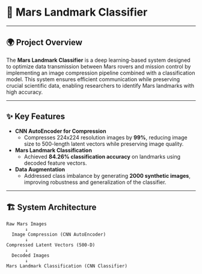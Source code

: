 # 🚀 Mars Landmark Classifier  

---

## 🌍 Project Overview  
The **Mars Landmark Classifier** is a deep learning-based system designed to optimize data transmission between Mars rovers and mission control by implementing an image compression pipeline combined with a classification model. This system ensures efficient communication while preserving crucial scientific data, enabling researchers to identify Mars landmarks with high accuracy.  

---

## ✨ Key Features  
- **CNN AutoEncoder for Compression**  
  - Compresses 224x224 resolution images by **99%**, reducing image size to 500-length latent vectors while preserving image quality.  
- **Mars Landmark Classification**  
  - Achieved **84.26% classification accuracy** on landmarks using decoded feature vectors.  
- **Data Augmentation**  
  - Addressed class imbalance by generating **2000 synthetic images**, improving robustness and generalization of the classifier.  

---

## 🏗️ System Architecture  

```plaintext
Raw Mars Images
       ↓
  Image Compression (CNN AutoEncoder)
       ↓
Compressed Latent Vectors (500-D)
       ↓
  Decoded Images
       ↓
Mars Landmark Classification (CNN Classifier)
